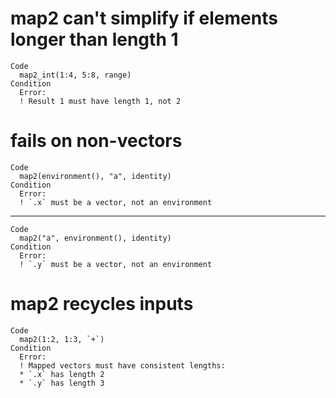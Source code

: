 # map2 can't simplify if elements longer than length 1

    Code
      map2_int(1:4, 5:8, range)
    Condition
      Error:
      ! Result 1 must have length 1, not 2

# fails on non-vectors

    Code
      map2(environment(), "a", identity)
    Condition
      Error:
      ! `.x` must be a vector, not an environment

---

    Code
      map2("a", environment(), identity)
    Condition
      Error:
      ! `.y` must be a vector, not an environment

# map2 recycles inputs

    Code
      map2(1:2, 1:3, `+`)
    Condition
      Error:
      ! Mapped vectors must have consistent lengths:
      * `.x` has length 2
      * `.y` has length 3

